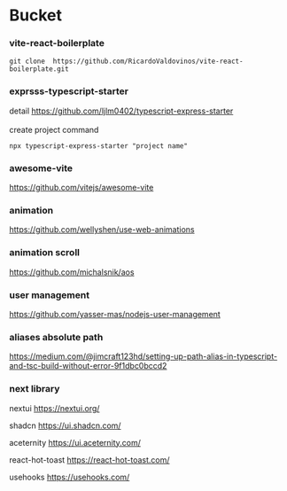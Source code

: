 # Bucket

### vite-react-boilerplate
```
git clone  https://github.com/RicardoValdovinos/vite-react-boilerplate.git
```
### exprsss-typescript-starter
detail
https://github.com/ljlm0402/typescript-express-starter \
\
create project command
```
npx typescript-express-starter "project name"
```
### awesome-vite
https://github.com/vitejs/awesome-vite

### animation
https://github.com/wellyshen/use-web-animations

### animation scroll
https://github.com/michalsnik/aos

### user management
https://github.com/yasser-mas/nodejs-user-management


### aliases absolute path
https://medium.com/@jimcraft123hd/setting-up-path-alias-in-typescript-and-tsc-build-without-error-9f1dbc0bccd2

### next library 
nextui https://nextui.org/

shadcn https://ui.shadcn.com/

aceternity https://ui.aceternity.com/

react-hot-toast https://react-hot-toast.com/

usehooks https://usehooks.com/

